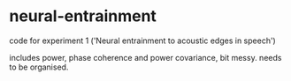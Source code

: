 # neural-entrainment

code for experiment 1 ('Neural entrainment to acoustic edges in speech')

includes power, phase coherence and power covariance, bit messy. needs to be organised. 
